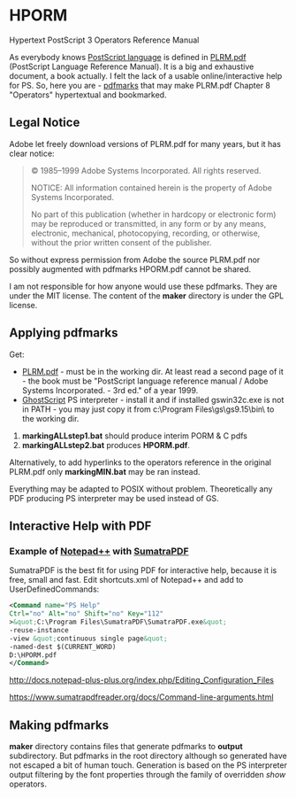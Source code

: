 # HPORM
Hypertext PostScript 3 Operators Reference Manual

As everybody knows [PostScript language](https://en.wikipedia.org/wiki/PostScript) is defined in
[PLRM.pdf](https://www.adobe.com/content/dam/acom/en/devnet/actionscript/articles/PLRM.pdf)
(PostScript Language Reference Manual). It is a big and exhaustive document, a book actually. 
I felt the lack of a usable online/interactive help for PS. So, here you are - 
[pdfmarks](https://www.adobe.com/content/dam/acom/en/devnet/acrobat/pdfs/pdfmark_reference.pdf) 
that may make PLRM.pdf Chapter 8 "Operators" hypertextual and bookmarked.

## Legal Notice
Adobe let freely download versions of PLRM.pdf for many years, but it has clear notice:
> © 1985–1999 Adobe Systems Incorporated. All rights reserved.
> 
> NOTICE: All information contained herein is the property of Adobe Systems Incorporated.
> 
> No part of this publication (whether in hardcopy or electronic form) may be reproduced
> or transmitted, in any form or by any means, electronic, mechanical, photocopying,
> recording, or otherwise, without the prior written consent of the publisher.
> 

So without express permission from Adobe the source PLRM.pdf nor possibly augmented with pdfmarks HPORM.pdf cannot be shared.

I am not responsible for how anyone would use these pdfmarks.
They are under the MIT license. The content of the **maker** directory is under the GPL license.

## Applying pdfmarks
Get:
* [PLRM.pdf](https://www.adobe.com/content/dam/acom/en/devnet/actionscript/articles/PLRM.pdf) -
  must be in the working dir. At least read a second page of it - the book must be 
  "PostScript language reference manual / Adobe Systems Incorporated. - 3rd ed." of a year 1999.
* [GhostScript](https://www.ghostscript.com/) PS interpreter -
  install it and if installed gswin32c.exe is not in PATH - 
  you may just copy it from c:\Program Files\gs\gs9.15\bin\ to the working dir.

1. **markingALLstep1.bat** should produce interim PORM & C pdfs
2. **markingALLstep2.bat** produces **HPORM.pdf**.

Alternatively, to add hyperlinks to the operators reference in the original PLRM.pdf only **markingMIN.bat** may be ran instead.

Everything may be adapted to POSIX without problem.
Theoretically any PDF producing PS interpreter may be used instead of GS.

## Interactive Help with PDF
### Example of [Notepad++](https://notepad-plus-plus.org/) with [SumatraPDF](https://www.sumatrapdfreader.org/)
SumatraPDF is the best fit for using PDF for interactive help, because it is free, small and fast.
Edit shortcuts.xml of Notepad++ and add to UserDefinedCommands:
```xml
<Command name="PS Help" 
Ctrl="no" Alt="no" Shift="no" Key="112"
>&quot;C:\Program Files\SumatraPDF\SumatraPDF.exe&quot; 
-reuse-instance 
-view &quot;continuous single page&quot; 
-named-dest $(CURRENT_WORD) 
D:\HPORM.pdf
</Command>
```

http://docs.notepad-plus-plus.org/index.php/Editing_Configuration_Files

https://www.sumatrapdfreader.org/docs/Command-line-arguments.html

## Making pdfmarks
**maker** directory contains files that generate pdfmarks to **output** subdirectory. 
But pdfmarks in the root directory although so generated have not escaped a bit of human touch.
Generation is based on the PS interpreter output filtering by the font properties through the family of overridden *show* operators.
